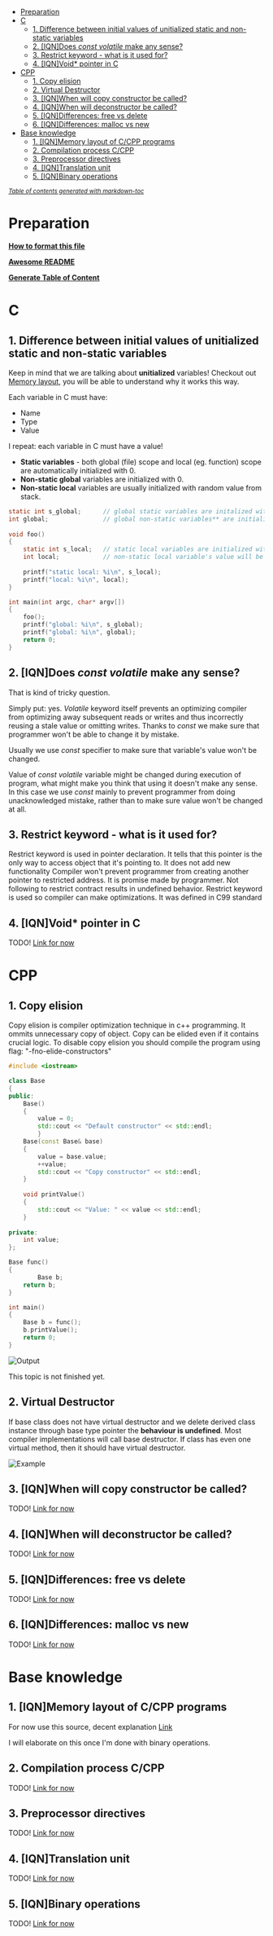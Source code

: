 - [Preparation](#preparation)
- [C](#c)
  * [1. Difference between initial values of unitialized static and non-static variables](#1-difference-between-initial-values-of-unitialized-static-and-non-static-variables)
  * [2. [IQN]Does *const volatile* make any sense?](#2--iqn-does--const-volatile--make-any-sense-)
  * [3. Restrict keyword - what is it used for?](#3-restrict-keyword---what-is-it-used-for-)
  * [4. [IQN]Void* pointer in C](#4--iqn-void--pointer-in-c)
- [CPP](#cpp)
  * [1. Copy elision](#1-copy-elision)
  * [2. Virtual Destructor](#2-virtual-destructor)
  * [3. [IQN]When will copy constructor be called?](#3--iqn-when-will-copy-constructor-be-called-)
  * [4. [IQN]When will deconstructor be called?](#4--iqn-when-will-deconstructor-be-called-)
  * [5. [IQN]Differences: free vs delete](#5--iqn-differences--free-vs-delete)
  * [6. [IQN]Differences: malloc vs new](#6--iqn-differences--malloc-vs-new)
- [Base knowledge](#base-knowledge)
  * [1. [IQN]Memory layout of C/CPP programs](#1--iqn-memory-layout-of-c-cpp-programs)
  * [2. Compilation process C/CPP](#2-compilation-process-c-cpp)
  * [3. Preprocessor directives](#3-preprocessor-directives)
  * [4. [IQN]Translation unit](#4--iqn-translation-unit)
  * [5. [IQN]Binary operations](#5--iqn-binary-operations)

<small><i><a href='http://ecotrust-canada.github.io/markdown-toc/'>Table of contents generated with markdown-toc</a></i></small>




# Preparation

**[How to format this file](https://guides.github.com/features/mastering-markdown)**

**[Awesome README](https://github.com/matiassingers/awesome-readme)**

**[Generate Table of Content](https://ecotrust-canada.github.io/markdown-toc)**

# C


## 1. Difference between initial values of unitialized static and non-static variables

Keep in mind that we are talking about **unitialized** variables!
Checkout out [Memory layout](#1-memory-layout-of-c-programs--iqn), you will be able to understand why it works this way.

Each variable in C must have:
 *  Name
 *	Type
 *	Value
 
 I repeat: each variable in C must have a value!
 * **Static variables** - both global (file) scope and local (eg. function) scope are automatically initialized with 0.
 * **Non-static global** variables are initialized with 0.
 * **Non-static local** variables are usually initialized with random value from stack.
 

```c
static int s_global;      // global static variables are initalized with 0
int global;               // global non-static variables** are initialized with 0
 
void foo()
{
	static int s_local;   // static local variables are initialized with 0, just like global variables
	int local;            // non-static local variable's value will be indetermined, but usually it is random value from stack
	
	printf("static local: %i\n", s_local);
	printf("local: %i\n", local);
}

int main(int argc, char* argv[])
{
	foo();
	printf("global: %i\n", s_global);
	printf("global: %i\n", global);
	return 0;
}
```
## 2. [IQN]Does *const volatile* make any sense?

That is kind of tricky question.

Simply put: yes. *Volatile* keyword itself prevents an optimizing compiler from optimizing away subsequent reads or writes and thus incorrectly reusing a stale value or omitting writes. Thanks to *const* we make sure that programmer won't be able to change it by mistake.

Usually we use *const* specifier to make sure that variable's value won't be changed.

Value of *const volatile* variable might be changed during execution of program, what might make you think that using it doesn't make any sense. In this case we use *const* mainly to prevent programmer from doing unacknowledged mistake, rather than to make sure value won't be changed at all.

## 3. Restrict keyword - what is it used for?

Restrict keyword is used in pointer declaration. It tells that this pointer is the only way to access object that it's pointing to.
It does not add new functionality
Compiler won't prevent programmer from creating another pointer to restricted address. It is promise made by programmer.
Not following to restrict contract results in undefined behavior.
Restrict keyword is used so compiler can make optimizations.
It was defined in C99 standard

## 4. [IQN]Void* pointer in C

TODO!
[Link for now](https://bytes.com/topic/c/answers/872557-what-use-void-pointer)

# CPP

## 1. Copy elision

Copy elision is compiler optimization technique in c++ programming. It ommits unnecessary copy of object. Copy can be elided even if it contains crucial logic. 
To disable copy elision you should compile the program using flag: "-fno-elide-constructors"
	
```cpp
#include <iostream>

class Base
{
public:
	Base()
	{
		value = 0;
		std::cout << "Default constructor" << std::endl;
        }
	Base(const Base& base)
	{
		value = base.value;
		++value;
		std::cout << "Copy constructor" << std::endl;
	}
		
	void printValue()
	{
		std::cout << "Value: " << value << std::endl;
	}
			
private:
	int value;
};

Base func()
{
        Base b;
	return b;
}

int main()
{
	Base b = func();
	b.printValue();
	return 0;
}
```
	
![Output ](https://github.com/Letero/KnowledgeSharing/blob/master/Images/ce.png)

This topic is not finished yet.


## 2. Virtual Destructor

If base class does not have virtual destructor and we delete derived class instance through base type pointer the **behaviour is undefined**. Most compiler implementations will call base destructor.
If class has even one virtual method, then it should have virtual destructor.


![Example ](https://github.com/Letero/KnowledgeSharing/blob/master/Images/VirtualDestructor.png)


## 3. [IQN]When will copy constructor be called?

TODO!
[Link for now](https://stackoverflow.com/questions/21206359/in-which-situations-is-the-c-copy-constructor-called)

## 4. [IQN]When will deconstructor be called? 

TODO!
[Link for now](https://stackoverflow.com/questions/10081429/when-is-a-c-destructor-called)


## 5. [IQN]Differences: free vs delete

TODO!
[Link for now](https://stackoverflow.com/questions/328834/c-delete-vs-free-and-performance)


## 6. [IQN]Differences: malloc vs new

TODO!
[Link for now](https://www.geeksforgeeks.org/malloc-vs-new/)

# Base knowledge

## 1. [IQN]Memory layout of C/CPP programs

For now use this source, decent explanation
[Link](https://www.geeksforgeeks.org/memory-layout-of-c-program/)

I will elaborate on this once I'm done with binary operations.

## 2. Compilation process C/CPP

TODO!
[Link for now](https://www.youtube.com/watch?v=wDKeJ79TBsg)

## 3. Preprocessor directives

TODO!
[Link for now](http://www.cplusplus.com/doc/tutorial/preprocessor/)

## 4. [IQN]Translation unit

TODO!
[Link for now](https://stackoverflow.com/questions/8342185/translation-unit-in-c-and-c)

## 5. [IQN]Binary operations

TODO!
[Link for now](https://github.com/Letero/Small-tasks/blob/master/BitwiseOperations/BitwiseOperations.c)
